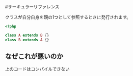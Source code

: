 #サーキュラーリファレンス

クラスが自分自身を親の1つとして参照するときに発行されます。

```php
<?php

class A extends B {}
class B extends A {}
```

## なぜこれが悪いのか

上のコードはコンパイルできない
